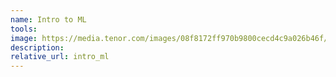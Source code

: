 ```yaml
---
name: Intro to ML 
tools: 
image: https://media.tenor.com/images/08f8172ff970b9800cecd4c9a026b46f/tenor.gif
description: 
relative_url: intro_ml
---
```

